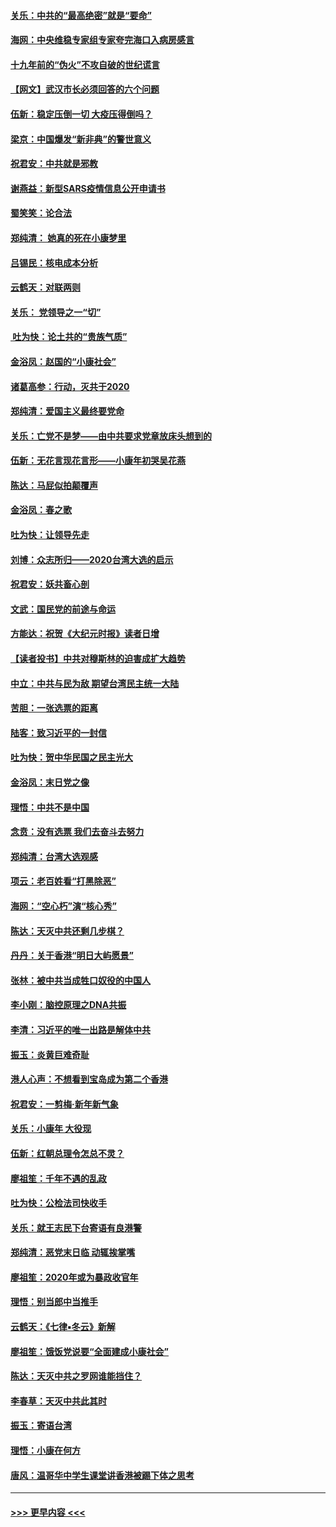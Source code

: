 #### [关乐：中共的“最高绝密”就是“要命”](../pages/nsc993/n11816946.md?t=01241931) 
#### [海网：中央维稳专家组专家夸完海口入病房感言](../pages/nsc993/n11815138.md?t=01241931) 
#### [十九年前的“伪火”不攻自破的世纪谎言](../pages/nsc993/n11813238.md?t=01241931) 
#### [【网文】武汉市长必须回答的六个问题](../pages/nsc993/n11813848.md?t=01241931) 
#### [伍新：稳定压倒一切 大疫压得倒吗？](../pages/nsc993/n11812634.md?t=01241931) 
#### [梁京：中国爆发“新非典”的警世意义](../pages/nsc993/n11812554.md?t=01241931) 
#### [祝君安：中共就是邪教](../pages/nsc993/n11812431.md?t=01241931) 
#### [谢燕益：新型SARS疫情信息公开申请书](../pages/nsc993/n11808840.md?t=01241931) 
#### [蜀笑笑：论合法](../pages/nsc993/n11808064.md?t=01241931) 
#### [郑纯清： 她真的死在小康梦里](../pages/nsc993/n11806623.md?t=01241931) 
#### [吕锡民：核电成本分析](../pages/nsc993/n11806284.md?t=01241931) 
#### [云鹤天：对联两则](../pages/nsc993/n11805957.md?t=01241931) 
#### [关乐： 党领导之一“切”](../pages/nsc993/n11804505.md?t=01241931) 
#### [ 吐为快：论土共的“贵族气质”](../pages/nsc993/n11804490.md?t=01241931) 
#### [金浴凤：赵国的“小康社会”](../pages/nsc993/n11804452.md?t=01241931) 
#### [诸葛高参：行动，灭共于2020](../pages/nsc993/n11804120.md?t=01241931) 
#### [郑纯清：爱国主义最终要党命](../pages/nsc993/n11802197.md?t=01241931) 
#### [关乐：亡党不是梦——由中共要求党章放床头想到的](../pages/nsc993/n11802156.md?t=01241931) 
#### [伍新：无花言现花言形——小康年初哭吴花燕](../pages/nsc993/n11800044.md?t=01241931) 
#### [陈达：马屁似拍颠覆声](../pages/nsc993/n11800010.md?t=01241931) 
#### [金浴凤：春之歌](../pages/nsc993/n11797687.md?t=01241931) 
#### [吐为快：让领导先走](../pages/nsc993/n11797512.md?t=01241931) 
#### [刘博：众志所归——2020台湾大选的启示](../pages/nsc993/n11796878.md?t=01241931) 
#### [祝君安：妖共畜心剖](../pages/nsc993/n11794273.md?t=01241931) 
#### [文武：国民党的前途与命运](../pages/nsc993/n11794198.md?t=01241931) 
#### [方能达：祝贺《大纪元时报》读者日增](../pages/nsc993/n11793807.md?t=01241931) 
#### [【读者投书】中共对穆斯林的迫害成扩大趋势](../pages/nsc993/n11791371.md?t=01241931) 
#### [中立：中共与民为敌 期望台湾民主统一大陆](../pages/nsc993/n11790392.md?t=01241931) 
#### [苦胆：一张选票的距离](../pages/nsc993/n11788914.md?t=01241931) 
#### [陆客：致习近平的一封信](../pages/nsc993/n11788867.md?t=01241931) 
#### [吐为快：贺中华民国之民主光大](../pages/nsc993/n11788618.md?t=01241931) 
#### [金浴凤：末日党之像](../pages/nsc993/n11787475.md?t=01241931) 
#### [理悟：中共不是中国](../pages/nsc993/n11787463.md?t=01241931) 
#### [念贲：没有选票  我们去奋斗去努力](../pages/nsc993/n11787398.md?t=01241931) 
#### [郑纯清：台湾大选观感](../pages/nsc993/n11786210.md?t=01241931) 
#### [项云：老百姓看“打黑除恶”](../pages/nsc993/n11785398.md?t=01241931) 
#### [海网：“空心朽”演“核心秀”](../pages/nsc993/n11783874.md?t=01241931) 
#### [陈达：天灭中共还剩几步棋？](../pages/nsc993/n11783719.md?t=01241931) 
#### [丹丹：关于香港“明日大屿愿景”](../pages/nsc993/n11783273.md?t=01241931) 
#### [张林：被中共当成牲口奴役的中国人](../pages/nsc993/n11782397.md?t=01241931) 
#### [李小刚：脑控原理之DNA共振](../pages/nsc993/n11780962.md?t=01241931) 
#### [李清：习近平的唯一出路是解体中共](../pages/nsc993/n11780866.md?t=01241931) 
#### [振玉：炎黄巨难奇耻](../pages/nsc993/n11779632.md?t=01241931) 
#### [港人心声：不想看到宝岛成为第二个香港](../pages/nsc993/n11778817.md?t=01241931) 
#### [祝君安：一剪梅‧新年新气象](../pages/nsc993/n11776340.md?t=01241931) 
#### [关乐：小康年 大役现](../pages/nsc993/n11774213.md?t=01241931) 
#### [伍新：红朝总理令怎总不灵？](../pages/nsc993/n11770813.md?t=01241931) 
#### [廖祖笙：千年不遇的乱政](../pages/nsc993/n11770373.md?t=01241931) 
#### [吐为快：公检法司快收手](../pages/nsc993/n11770359.md?t=01241931) 
#### [关乐：就王志民下台寄语有良港警](../pages/nsc993/n11769903.md?t=01241931) 
#### [郑纯清：恶党末日临 动辄挨掌嘴](../pages/nsc993/n11769356.md?t=01241931) 
#### [廖祖笙：2020年或为暴政收官年](../pages/nsc993/n11768216.md?t=01241931) 
#### [理悟：别当郎中当推手](../pages/nsc993/n11768243.md?t=01241931) 
#### [云鹤天：《七律▪冬云》新解](../pages/nsc993/n11768204.md?t=01241931) 
#### [廖祖笙：饿饭党说要“全面建成小康社会”](../pages/nsc993/n11767482.md?t=01241931) 
#### [陈达：天灭中共之罗网谁能挡住？](../pages/nsc993/n11767465.md?t=01241931) 
#### [李春草：天灭中共此其时](../pages/nsc993/n11767452.md?t=01241931) 
#### [振玉：寄语台湾](../pages/nsc993/n11767432.md?t=01241931) 
#### [理悟：小康在何方](../pages/nsc993/n11767394.md?t=01241931) 
#### [唐风：温哥华中学生课堂讲香港被踢下体之思考](../pages/nsc993/n11766848.md?t=01241931) 

----
#### [ >>> 更早内容 <<< ](../indexes/nsc993-earlier.md)
